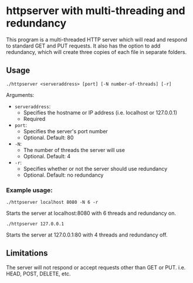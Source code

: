 # httpserver with multi-threading and redundancy

This program is a multi-threaded HTTP server which will read and respond to standard GET and PUT requests. It also has the option to add redundancy, which will create three copies of each file in separate folders.

## Usage

`./httpserver <serveraddress> [port] [-N number-of-threads] [-r]`

Arguments:
- `serveraddress`: 
    - Specifies the hostname or IP address (i.e. localhost or 127.0.0.1)
    - Required
- `port`:
    - Specifies the server's port number
    - Optional. Default: 80
- `-N`:
    - The number of threads the server will use
    - Optional. Default: 4
- `-r`:
    - Specifies whether or not the server should use redundancy
    - Optional. Default: no redundancy

### Example usage:
`./httpserver localhost 8080 -N 6 -r`

Starts the server at localhost:8080 with 6 threads and redundancy on.

`./httpserver 127.0.0.1`

Starts the server at 127.0.0.1:80 with 4 threads and redundancy off.

## Limitations

The server will not respond or accept requests other than GET or PUT. i.e. HEAD, POST, DELETE, etc.
